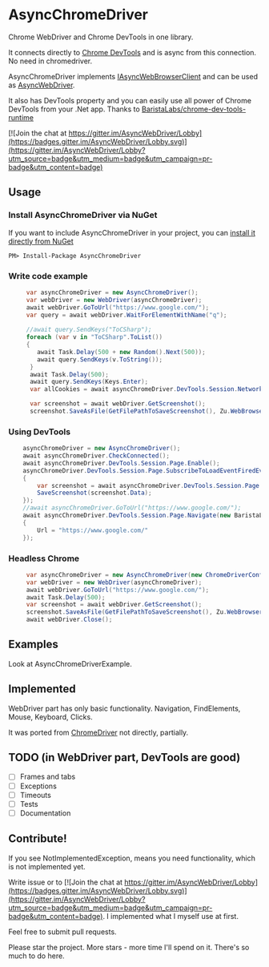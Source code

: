 # AsyncChromeDriver
Chrome WebDriver and Chrome DevTools in one library. 

It connects directly to [Chrome DevTools](https://chromedevtools.github.io/devtools-protocol/) and is async from this connection. No need in chromedriver.

AsyncChromeDriver implements [IAsyncWebBrowserClient](https://github.com/ToCSharp/AsyncWebDriver/blob/master/IAsyncWebBrowserClient/IAsyncWebBrowserClient.cs) and can be used as [AsyncWebDriver](https://github.com/ToCSharp/AsyncWebDriver).

It also has DevTools property and you can easily use all power of Chrome DevTools from your .Net app. Thanks to [BaristaLabs/chrome-dev-tools-runtime](https://github.com/BaristaLabs/chrome-dev-tools-runtime)

[![Join the chat at https://gitter.im/AsyncWebDriver/Lobby](https://badges.gitter.im/AsyncWebDriver/Lobby.svg)](https://gitter.im/AsyncWebDriver/Lobby?utm_source=badge&utm_medium=badge&utm_campaign=pr-badge&utm_content=badge)

## Usage
### Install AsyncChromeDriver via NuGet

If you want to include AsyncChromeDriver in your project, you can [install it directly from NuGet](https://www.nuget.org/packages/AsyncChromeDriver/)
```
PM> Install-Package AsyncChromeDriver
```
### Write code example
```csharp
     var asyncChromeDriver = new AsyncChromeDriver();
     var webDriver = new WebDriver(asyncChromeDriver);
     await webDriver.GoToUrl("https://www.google.com/");
     var query = await webDriver.WaitForElementWithName("q");
     
     //await query.SendKeys("ToCSharp");
     foreach (var v in "ToCSharp".ToList())
     {
        await Task.Delay(500 + new Random().Next(500));
        await query.SendKeys(v.ToString());
      }
      await Task.Delay(500);
      await query.SendKeys(Keys.Enter);
      var allCookies = await asyncChromeDriver.DevTools.Session.Network.GetAllCookies();

      var screenshot = await webDriver.GetScreenshot();
      screenshot.SaveAsFile(GetFilePathToSaveScreenshot(), Zu.WebBrowser.BasicTypes.ScreenshotImageFormat.Png);

```
### Using DevTools
```csharp
    asyncChromeDriver = new AsyncChromeDriver();
    await asyncChromeDriver.CheckConnected();
    await asyncChromeDriver.DevTools.Session.Page.Enable();
    asyncChromeDriver.DevTools.Session.Page.SubscribeToLoadEventFiredEvent(async (e2) =>
    {
        var screenshot = await asyncChromeDriver.DevTools.Session.Page.CaptureScreenshot();
        SaveScreenshot(screenshot.Data);
    });
    //await asyncChromeDriver.GoToUrl("https://www.google.com/");
    await asyncChromeDriver.DevTools.Session.Page.Navigate(new BaristaLabs.ChromeDevTools.Runtime.Page.NavigateCommand
    {
        Url = "https://www.google.com/"
    });
```
### Headless Chrome
```csharp
     var asyncChromeDriver = new AsyncChromeDriver(new ChromeDriverConfig().SetHeadless().SetWindowSize(width, height));
     var webDriver = new WebDriver(asyncChromeDriver);
     await webDriver.GoToUrl("https://www.google.com/");
     await Task.Delay(500);
     var screenshot = await webDriver.GetScreenshot();
     screenshot.SaveAsFile(GetFilePathToSaveScreenshot(), Zu.WebBrowser.BasicTypes.ScreenshotImageFormat.Png);
     await webDriver.Close();
```

## Examples
Look at AsyncChromeDriverExample.

## Implemented
WebDriver part has only basic functionality. Navigation, FindElements, Mouse, Keyboard, Clicks.

It was ported from [ChromeDriver](https://cs.chromium.org/chromium/src/chrome/test/chromedriver/README.txt) not directly, 
partially. 

## TODO (in WebDriver part, DevTools are good)
* [ ] Frames and tabs
* [ ] Exceptions
* [ ] Timeouts
* [ ] Tests
* [ ] Documentation

## Contribute!
If you see NotImplementedException, means you need functionality, which is not implemented yet.

Write issue or to [![Join the chat at https://gitter.im/AsyncWebDriver/Lobby](https://badges.gitter.im/AsyncWebDriver/Lobby.svg)](https://gitter.im/AsyncWebDriver/Lobby?utm_source=badge&utm_medium=badge&utm_campaign=pr-badge&utm_content=badge). I implemented what I myself use at first.

Feel free to submit pull requests.

Please star the project. More stars - more time I'll spend on it. There's so much to do here.
